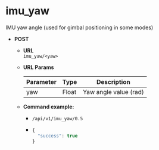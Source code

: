 imu_yaw
=====
IMU yaw angle
(used for gimbal positioning in some modes)

* **POST**

  * **URL**  
    `imu_yaw/<yaw>`
    
  * **URL Params**  
    <table>
      <thead>
        <tr>
          <th>Parameter</th>
          <th>Type</th>
          <th>Description </th>
        </tr>
      </thead>
      <tbody>
        <tr>
          <td>yaw</td>
          <td>Float</td>
          <td>Yaw angle value (rad) </td>
        </tr>
      </tbody>
    </table>
      
  * **Command example:**
    * `/api/v1/imu_yaw/0.5`
    * ```javascript
      {
        "success": true
      }
      ```


